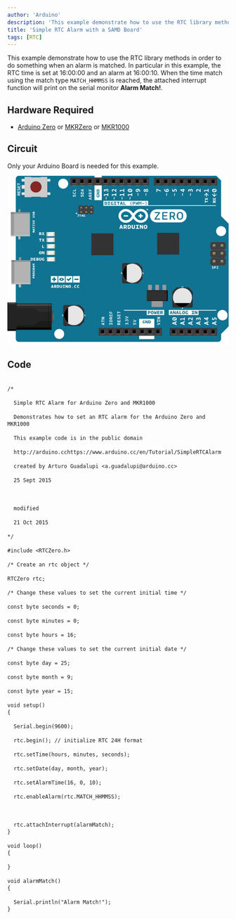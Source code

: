 ```yaml
---
author: 'Arduino'
description: 'This example demonstrate how to use the RTC library methods in order to do something when an alarm is matched.'
title: 'Simple RTC Alarm with a SAMD Board'
tags: [RTC]
---
```


This example demonstrate how to use the RTC library methods in order to do something when an alarm is matched. In particular in this example, the RTC time is set at 16:00:00 and an alarm at 16:00:10. When the time match using the match type `MATCH_HHMMSS` is reached, the attached interrupt function will print on the serial monitor **Alarm Match!**.

## Hardware Required

- [Arduino Zero](https://www.arduino.cc/en/Main/ArduinoBoardZero) or [MKRZero](https://www.arduino.cc/en/Main/ArduinoBoardMKRZero) or  [MKR1000](https://www.arduino.cc/en/Main/ArduinoMKR1000)

## Circuit

Only your Arduino Board is needed for this example.

![The circuit for this example.](assets/ArduinoZero_bb.jpg)



## Code

```arduino

/*

  Simple RTC Alarm for Arduino Zero and MKR1000

  Demonstrates how to set an RTC alarm for the Arduino Zero and MKR1000

  This example code is in the public domain

  http://arduino.cchttps://www.arduino.cc/en/Tutorial/SimpleRTCAlarm

  created by Arturo Guadalupi <a.guadalupi@arduino.cc>

  25 Sept 2015



  modified

  21 Oct 2015

*/

#include <RTCZero.h>

/* Create an rtc object */

RTCZero rtc;

/* Change these values to set the current initial time */

const byte seconds = 0;

const byte minutes = 0;

const byte hours = 16;

/* Change these values to set the current initial date */

const byte day = 25;

const byte month = 9;

const byte year = 15;

void setup()
{

  Serial.begin(9600);

  rtc.begin(); // initialize RTC 24H format

  rtc.setTime(hours, minutes, seconds);

  rtc.setDate(day, month, year);

  rtc.setAlarmTime(16, 0, 10);

  rtc.enableAlarm(rtc.MATCH_HHMMSS);



  rtc.attachInterrupt(alarmMatch);
}

void loop()
{

}

void alarmMatch()
{

  Serial.println("Alarm Match!");
}
```